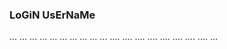 ### LoGiN UsErNaMe
...
...
...
...
...
...
...
...
...
...
....
....
....
....
....
....
....
....
...
